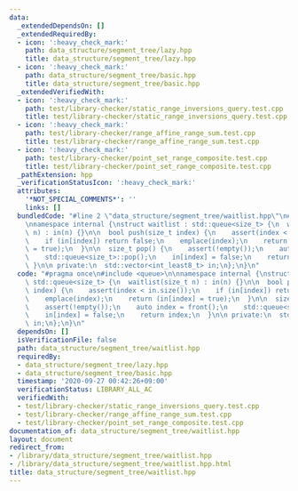 ```yaml
---
data:
  _extendedDependsOn: []
  _extendedRequiredBy:
  - icon: ':heavy_check_mark:'
    path: data_structure/segment_tree/lazy.hpp
    title: data_structure/segment_tree/lazy.hpp
  - icon: ':heavy_check_mark:'
    path: data_structure/segment_tree/basic.hpp
    title: data_structure/segment_tree/basic.hpp
  _extendedVerifiedWith:
  - icon: ':heavy_check_mark:'
    path: test/library-checker/static_range_inversions_query.test.cpp
    title: test/library-checker/static_range_inversions_query.test.cpp
  - icon: ':heavy_check_mark:'
    path: test/library-checker/range_affine_range_sum.test.cpp
    title: test/library-checker/range_affine_range_sum.test.cpp
  - icon: ':heavy_check_mark:'
    path: test/library-checker/point_set_range_composite.test.cpp
    title: test/library-checker/point_set_range_composite.test.cpp
  _pathExtension: hpp
  _verificationStatusIcon: ':heavy_check_mark:'
  attributes:
    '*NOT_SPECIAL_COMMENTS*': ''
    links: []
  bundledCode: "#line 2 \"data_structure/segment_tree/waitlist.hpp\"\n#include <queue>\n\
    \nnamespace internal {\nstruct waitlist : std::queue<size_t> {\n  waitlist(size_t\
    \ n) : in(n) {}\n\n  bool push(size_t index) {\n    assert(index < in.size());\n\
    \    if (in[index]) return false;\n    emplace(index);\n    return (in[index]\
    \ = true);\n  }\n\n  size_t pop() {\n    assert(!empty());\n    auto index = front();\n\
    \    std::queue<size_t>::pop();\n    in[index] = false;\n    return index;\n \
    \ }\n\n private:\n  std::vector<int_least8_t> in;\n};\n}\n"
  code: "#pragma once\n#include <queue>\n\nnamespace internal {\nstruct waitlist :\
    \ std::queue<size_t> {\n  waitlist(size_t n) : in(n) {}\n\n  bool push(size_t\
    \ index) {\n    assert(index < in.size());\n    if (in[index]) return false;\n\
    \    emplace(index);\n    return (in[index] = true);\n  }\n\n  size_t pop() {\n\
    \    assert(!empty());\n    auto index = front();\n    std::queue<size_t>::pop();\n\
    \    in[index] = false;\n    return index;\n  }\n\n private:\n  std::vector<int_least8_t>\
    \ in;\n};\n}\n"
  dependsOn: []
  isVerificationFile: false
  path: data_structure/segment_tree/waitlist.hpp
  requiredBy:
  - data_structure/segment_tree/lazy.hpp
  - data_structure/segment_tree/basic.hpp
  timestamp: '2020-09-27 00:42:26+09:00'
  verificationStatus: LIBRARY_ALL_AC
  verifiedWith:
  - test/library-checker/static_range_inversions_query.test.cpp
  - test/library-checker/range_affine_range_sum.test.cpp
  - test/library-checker/point_set_range_composite.test.cpp
documentation_of: data_structure/segment_tree/waitlist.hpp
layout: document
redirect_from:
- /library/data_structure/segment_tree/waitlist.hpp
- /library/data_structure/segment_tree/waitlist.hpp.html
title: data_structure/segment_tree/waitlist.hpp
---
```

